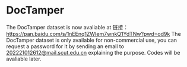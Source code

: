 # DocTamper
The DocTamper dataset is now avaliable at 链接：https://pan.baidu.com/s/1nEEnq1ZWIem7wnkQ1YdTNw?pwd=od9k
The DocTamper dataset is only available for non-commercial use, you can request a password for it by sending an email to 202221012612@mail.scut.edu.cn explaining the purpose.
Codes will be avaliable later.
